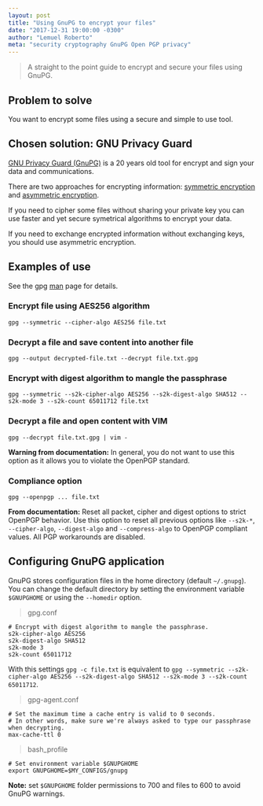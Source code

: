 ```yaml
---
layout: post
title: "Using GnuPG to encrypt your files"
date: "2017-12-31 19:00:00 -0300"
author: "Lemuel Roberto"
meta: "security cryptography GnuPG Open PGP privacy"
---
```


> A straight to the point guide to encrypt and secure your files using GnuPG.

## Problem to solve

You want to encrypt some files using a secure and simple to use tool.

## Chosen solution: GNU Privacy Guard

[GNU Privacy Guard (GnuPG)](https://www.gnupg.org) is a 20 years old tool for encrypt and sign your data and communications.

There are two approaches for encrypting information: [symmetric encryption](https://en.wikipedia.org/wiki/Symmetric-key_algorithm) and [asymmetric encryption](https://en.wikipedia.org/wiki/Public-key_cryptography).

If you need to cipher some files without sharing your private key you can use faster and yet secure symetrical algorithms to encrypt your data.

If you need to exchange encrypted information without exchanging keys, you should use asymmetric encryption.

## Examples of use

See the gpg [man](https://linux.die.net/man/1/gpg) page for details.

### Encrypt file using AES256 algorithm

`gpg --symmetric --cipher-algo AES256 file.txt`

### Decrypt a file and save content into another file

`gpg --output decrypted-file.txt --decrypt file.txt.gpg`

### Encrypt with digest algorithm to mangle the passphrase

`gpg --symmetric --s2k-cipher-algo AES256 --s2k-digest-algo SHA512 --s2k-mode 3 --s2k-count 65011712 file.txt`

### Decrypt a file and open content with VIM

`gpg --decrypt file.txt.gpg | vim -`

**Warning from documentation:** In general, you do not want to use this option as it allows you to violate the OpenPGP standard.

### Compliance option

`gpg --openpgp ... file.txt`

**From documentation:** Reset all packet, cipher and digest options to strict OpenPGP behavior. Use this option to reset all previous options like `--s2k-*`, `--cipher-algo`,  `--digest-algo`  and  `--compress-algo`  to OpenPGP compliant values. All PGP workarounds are disabled.

## Configuring GnuPG application

GnuPG stores configuration files in the home directory (default `~/.gnupg`). You can change the default directory by setting the environment variable `$GNUPGHOME` or using the `--homedir` option.

> gpg.conf

```
# Encrypt with digest algorithm to mangle the passphrase.
s2k-cipher-algo AES256
s2k-digest-algo SHA512
s2k-mode 3
s2k-count 65011712
```

With this settings `gpg -c file.txt` is equivalent to `gpg --symmetric --s2k-cipher-algo AES256 --s2k-digest-algo SHA512 --s2k-mode 3 --s2k-count 65011712`.

> gpg-agent.conf

```
# Set the maximum time a cache entry is valid to 0 seconds.
# In other words, make sure we're always asked to type our passphrase when decrypting.
max-cache-ttl 0
```

> bash_profile

```
# Set environment variable $GNUPGHOME
export GNUPGHOME=$MY_CONFIGS/gnupg
```

**Note:** set `$GNUPGHOME` folder permissions to 700 and files to 600 to avoid GnuPG warnings.
